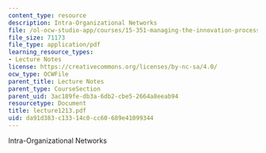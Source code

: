 ```yaml
---
content_type: resource
description: Intra-Organizational Networks
file: /ol-ocw-studio-app/courses/15-351-managing-the-innovation-process-fall-2002/da91d383c13314c0cc60689e41099344_lecture1213.pdf
file_size: 71173
file_type: application/pdf
learning_resource_types:
- Lecture Notes
license: https://creativecommons.org/licenses/by-nc-sa/4.0/
ocw_type: OCWFile
parent_title: Lecture Notes
parent_type: CourseSection
parent_uid: 3ac189fe-db3a-6db2-cbe5-2664a8eeab94
resourcetype: Document
title: lecture1213.pdf
uid: da91d383-c133-14c0-cc60-689e41099344
---
```

Intra-Organizational Networks